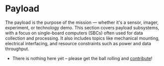 # Payload

The payload is the purpose of the mission — whether it's a sensor, imager, experiment, or technology demo. This section covers payload subsystems, with a focus on single-board computers (SBCs) often used for data collection and processing. It also includes topics like mechanical mounting, electrical interfacing, and resource constraints such as power and data throughput.

- There is nothing here yet – please get the ball rolling and [contribute](../contributing.md)!